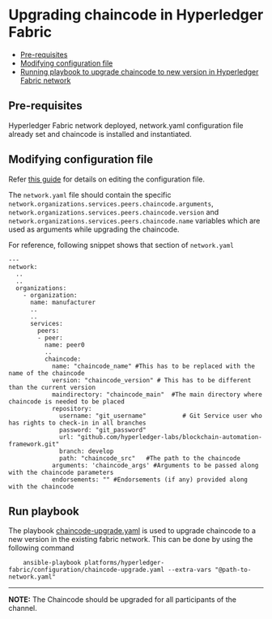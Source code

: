 <a name = "upgrading-chaincode"></a>
# Upgrading chaincode in Hyperledger Fabric

- [Pre-requisites](#pre_req)
- [Modifying configuration file](#create_config_file)
- [Running playbook to upgrade chaincode to new version in Hyperledger Fabric network](#run_network)

<a name = "pre_req"></a>
## Pre-requisites
Hyperledger Fabric network deployed, network.yaml configuration file already set and chaincode is installed and instantiated.

<a name = "create_config_file"></a>
## Modifying configuration file

Refer [this guide](./fabric_networkyaml.md) for details on editing the configuration file.

The `network.yaml` file should contain the specific `network.organizations.services.peers.chaincode.arguments`, `network.organizations.services.peers.chaincode.version` and `network.organizations.services.peers.chaincode.name` variables which are used as arguments while upgrading the chaincode.

For reference, following snippet shows that section of `network.yaml`

```
---
network:
  ..
  ..
  organizations:
    - organization:
      name: manufacturer
      ..
      .. 
      services:
        peers:
        - peer:
          name: peer0          
          ..
          chaincode:
            name: "chaincode_name" #This has to be replaced with the name of the chaincode
            version: "chaincode_version" # This has to be different than the current version
            maindirectory: "chaincode_main"  #The main directory where chaincode is needed to be placed
            repository:
              username: "git_username"          # Git Service user who has rights to check-in in all branches
              password: "git_password"
              url: "github.com/hyperledger-labs/blockchain-automation-framework.git"
              branch: develop
              path: "chaincode_src"   #The path to the chaincode 
            arguments: 'chaincode_args' #Arguments to be passed along with the chaincode parameters
            endorsements: "" #Endorsements (if any) provided along with the chaincode
```

<a name = "run_network"></a>
## Run playbook

The playbook [chaincode-upgrade.yaml](https://github.com/hyperledger-labs/blockchain-automation-framework/tree/master/platforms/hyperledger-fabric/configuration/chaincode-upgrade.yaml) is used to upgrade chaincode to a new version in the existing fabric network.
This can be done by using the following command

```
    ansible-playbook platforms/hyperledger-fabric/configuration/chaincode-upgrade.yaml --extra-vars "@path-to-network.yaml"
```

---
**NOTE:** The Chaincode should be upgraded for all participants of the channel.